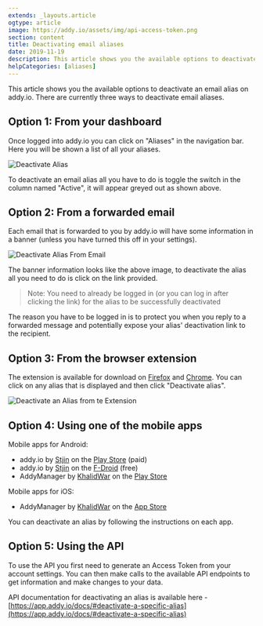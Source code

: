 ```yaml
---
extends: _layouts.article
ogtype: article
image: https://addy.io/assets/img/api-access-token.png
section: content
title: Deactivating email aliases
date: 2019-11-19
description: This article shows you the available options to deactivate an email alias on addy.io. There are currently three ways to deactivate email aliases.
helpCategories: [aliases]
---
```


This article shows you the available options to deactivate an email alias on addy.io. There are currently three ways to deactivate email aliases.

## Option 1: From your dashboard

Once logged into addy.io you can click on "Aliases" in the navigation bar. Here you will be shown a list of all your aliases.

<div class="flex justify-center my-8">
  <img class="shadow" src="/assets/img/help-deactivate-alias.jpg" alt="Deactivate Alias" title="Deactivate Alias">
</div>

To deactivate an email alias all you have to do is toggle the switch in the column named "Active", it will appear greyed out as shown above.

## Option 2: From a forwarded email

Each email that is forwarded to you by addy.io will have some information in a banner (unless you have turned this off in your settings).

<div class="my-8">
  <img class="shadow" src="/assets/img/help-deactivate-alias-from-email.jpg" alt="Deactivate Alias From Email" title="Deactivate Alias From Email">
</div>

The banner information looks like the above image, to deactivate the alias all you need to do is click on the link provided.

> Note: You need to already be logged in (or you can log in after clicking the link) for the alias to be successfully deactivated

The reason you have to be logged in is to protect you when you reply to a forwarded message and potentially expose your alias' deactivation link to the recipient.

## Option 3: From the browser extension

The extension is available for download on [Firefox](https://addons.mozilla.org/en-GB/firefox/addon/addy_io/) and [Chrome](https://chrome.google.com/webstore/detail/anonaddy/iadbdpnoknmbdeolbapdackdcogdmjpe). You can click on any alias that is displayed and then click "Deactivate alias".

<div class="flex justify-center my-8">
  <img class="shadow" src="/assets/img/extension-alias-details.png" alt="Deactivate an Alias from te Extension" title="Deactivate an Alias from te Extension">
</div>

## Option 4: Using one of the mobile apps

Mobile apps for Android:

- addy.io by [Stjin](https://twitter.com/Stjinchan) on the [Play Store](https://play.google.com/store/apps/details?id=host.stjin.anonaddy) (paid)
- addy.io by [Stjin](https://twitter.com/Stjinchan) on the [F-Droid](https://f-droid.org/packages/host.stjin.anonaddy) (free)
- AddyManager by [KhalidWar](https://github.com/KhalidWar) on the [Play Store](https://play.google.com/store/apps/details?id=com.khalidwar.anonaddy)

Mobile apps for iOS:

- AddyManager by [KhalidWar](https://github.com/KhalidWar) on the [App Store](https://apps.apple.com/us/app/addymanager/id1547461270)


You can deactivate an alias by following the instructions on each app.

## Option 5: Using the API

To use the API you first need to generate an Access Token from your account settings. You can then make calls to the available API endpoints to get information and make changes to your data.

API documentation for deactivating an alias is available here - [https://app.addy.io/docs/#deactivate-a-specific-alias](https://app.addy.io/docs/#deactivate-a-specific-alias)